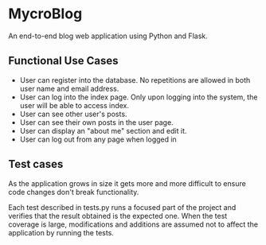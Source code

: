 # MycroBlog
An end-to-end blog web application using Python and Flask.

## Functional Use Cases

- User can register into the database.
No repetitions are allowed in both user name and email address.
- User can log into the index page.
Only upon logging into the system, the user will be able to access index.
- User can see other user's posts.
- User can see their own posts in the user page.
- User can display an "about me" section and edit it.
- User can log out from any page when logged in

## Test cases

As the application grows in size it gets more and more difficult to ensure code changes don't break functionality.

Each test described in tests.py runs a focused part of the project and verifies that the result obtained is the expected one.
When the test coverage is large, modifications and additions are assumed not to affect the application by running the tests.
